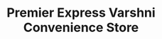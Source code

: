 ---
title: "Premier Express Varshni Convenience Store"
url: /croydon/premier-express-varshni-convenience-store/
shop: convenience
---